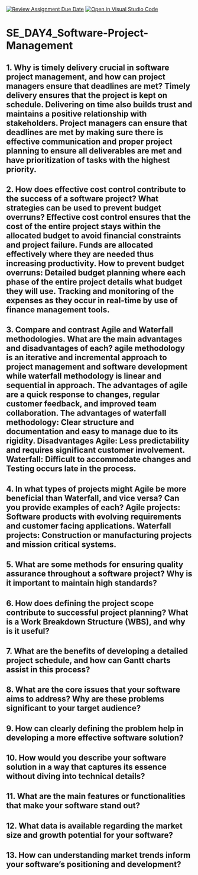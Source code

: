 [![Review Assignment Due Date](https://classroom.github.com/assets/deadline-readme-button-22041afd0340ce965d47ae6ef1cefeee28c7c493a6346c4f15d667ab976d596c.svg)](https://classroom.github.com/a/9pw6JKcu)
[![Open in Visual Studio Code](https://classroom.github.com/assets/open-in-vscode-2e0aaae1b6195c2367325f4f02e2d04e9abb55f0b24a779b69b11b9e10269abc.svg)](https://classroom.github.com/online_ide?assignment_repo_id=18505579&assignment_repo_type=AssignmentRepo)
# SE_DAY4_Software-Project-Management
## 1. Why is timely delivery crucial in software project management, and how can project managers ensure that deadlines are met? Timely delivery ensures that the project is kept on schedule. Delivering on time also builds trust and maintains a positive relationship with stakeholders. Project managers can ensure that deadlines are met by making sure there is effective communication and proper project planning to ensure all deliverables are met and have prioritization of tasks with the highest priority.

## 2. How does effective cost control contribute to the success of a software project? What strategies can be used to prevent budget overruns? Effective cost control ensures that the cost of the entire project stays within the allocated budget to avoid financial constraints and project failure. Funds are allocated effectively where they are needed thus increasing productivity. How to prevent budget overruns: Detailed budget planning where each phase of the entire project details what budget they will use. Tracking and monitoring of the expenses as they occur in real-time by use of finance management tools.

## 3. Compare and contrast Agile and Waterfall methodologies. What are the main advantages and disadvantages of each? agile methodology is an iterative and incremental approach to project management and software development while waterfall methodology is linear and sequential in approach. The advantages of agile are a quick response to changes, regular customer feedback, and improved team collaboration. The advantages of waterfall methodology: Clear structure and documentation and easy to manage due to its rigidity. Disadvantages Agile: Less predictability and requires significant customer involvement. Waterfall: Difficult to accommodate changes and Testing occurs late in the process.

## 4. In what types of projects might Agile be more beneficial than Waterfall, and vice versa? Can you provide examples of each?  Agile projects: Software products with evolving requirements and customer facing applications. Waterfall projects: Construction or manufacturing projects  and mission critical systems.

## 5. What are some methods for ensuring quality assurance throughout a software project? Why is it important to maintain high standards?
## 6. How does defining the project scope contribute to successful project planning? What is a Work Breakdown Structure (WBS), and why is it useful?
## 7. What are the benefits of developing a detailed project schedule, and how can Gantt charts assist in this process?
## 8. What are the core issues that your software aims to address? Why are these problems significant to your target audience?
## 9. How can clearly defining the problem help in developing a more effective software solution?
## 10. How would you describe your software solution in a way that captures its essence without diving into technical details?
## 11. What are the main features or functionalities that make your software stand out?
## 12. What data is available regarding the market size and growth potential for your software?
## 13. How can understanding market trends inform your software’s positioning and development?
